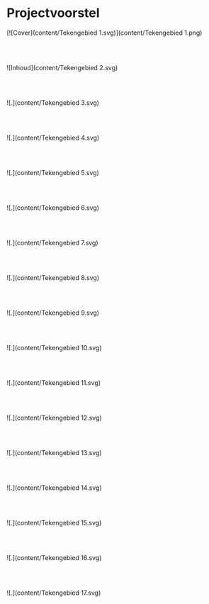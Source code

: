 # Projectvoorstel

[![Cover](content/Tekengebied 1.svg)](content/Tekengebied 1.png)

<br><br>

![Inhoud](content/Tekengebied 2.svg)

<br><br>

![.](content/Tekengebied 3.svg)

<br><br>

![.](content/Tekengebied 4.svg)

<br><br>

![.](content/Tekengebied 5.svg)

<br><br>

![.](content/Tekengebied 6.svg)

<br><br>

![.](content/Tekengebied 7.svg)

<br><br>

![.](content/Tekengebied 8.svg)

<br><br>

![.](content/Tekengebied 9.svg)

<br><br>

![.](content/Tekengebied 10.svg)

<br><br>

![.](content/Tekengebied 11.svg)

<br><br>

![.](content/Tekengebied 12.svg)

<br><br>

![.](content/Tekengebied 13.svg)

<br><br>

![.](content/Tekengebied 14.svg)

<br><br>

![.](content/Tekengebied 15.svg)

<br><br>

![.](content/Tekengebied 16.svg)

<br><br>

![.](content/Tekengebied 17.svg)